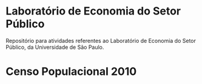 # Laboratório de Economia do Setor Público
Repositório para atividades referentes ao Laboratório de Economia do Setor Público, da Universidade de São Paulo.

# Censo Populacional 2010
